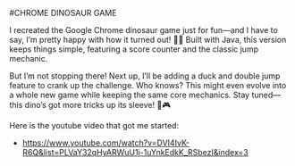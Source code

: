 #CHROME DINOSAUR GAME

I recreated the Google Chrome dinosaur game just for fun—and I have to say, I’m pretty happy with how it turned out! 🦖✨ Built with Java, this version keeps things simple, featuring a score counter and the classic jump mechanic.

But I’m not stopping there! Next up, I’ll be adding a duck and double jump feature to crank up the challenge. Who knows? This might even evolve into a whole new game while keeping the same core mechanics. Stay tuned—this dino’s got more tricks up its sleeve! 🚀🎮

Here is the youtube video that got me started:
- https://www.youtube.com/watch?v=DVI4IvK-R6Q&list=PLVaY32qHyARWuU1j-1uYnkEdkK_RSbezI&index=3
